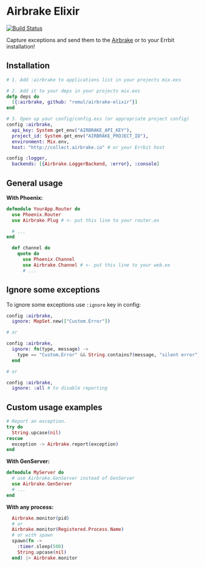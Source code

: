 # Airbrake Elixir

[![Build Status](https://travis-ci.org/romul/airbrake-elixir.svg?branch=master)](https://travis-ci.org/romul/airbrake-elixir)

Capture exceptions and send them to the [Airbrake](http://airbrake.io) or to your Errbit installation!

## Installation

```elixir
# 1. Add :airbrake to applications list in your projects mix.exs

# 2. Add it to your deps in your projects mix.exs
defp deps do
  [{:airbrake, github: "romul/airbrake-elixir"}]
end

# 3. Open up your config/config.exs (or appropriate project config)
config :airbrake,
  api_key: System.get_env("AIRBRAKE_API_KEY"),
  project_id: System.get_env("AIRBRAKE_PROJECT_ID"),
  environment: Mix.env,
  host: "http://collect.airbrake.io" # or your Errbit host

config :logger,
  backends: [{Airbrake.LoggerBackend, :error}, :console]
```

## General usage

**With Phoenix:**

```elixir
defmodule YourApp.Router do
  use Phoenix.Router
  use Airbrake.Plug # <- put this line to your router.ex

  # ...
end
```

```elixir
  def channel do
    quote do
      use Phoenix.Channel
      use Airbrake.Channel # <- put this line to your web.ex
      # ...
```


## Ignore some exceptions

To ignore some exceptions use `:ignore` key in config:

```elixir
config :airbrake,
  ignore: MapSet.new(["Custom.Error"])

# or

config :airbrake,
  ignore: fn(type, message) ->
    type == "Custom.Error" && String.contains?(message, "silent error")
  end

# or

config :airbrake,
  ignore: :all # to disable reporting
```


## Custom usage examples

```elixir
# Report an exception.
try do
  String.upcase(nil)
rescue
  exception -> Airbrake.report(exception)
end
```

**With GenServer:**

```elixir
defmodule MyServer do
  # use Airbrake.GenServer instead of GenServer
  use Airbrake.GenServer
  # ...
end
```

**With any process:**

```elixir
  Airbrake.monitor(pid)
  # or
  Airbrake.monitor(Registered.Process.Name)
  # or with spawn
  spawn(fn -> 
    :timer.sleep(500)
    String.upcase(nil)
  end) |> Airbrake.monitor
```





